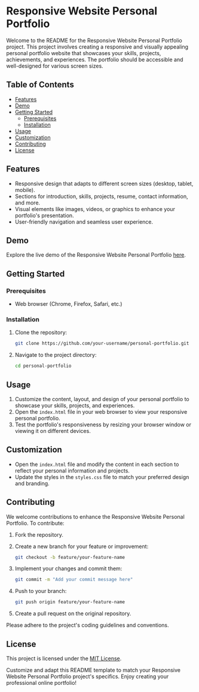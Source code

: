 # Responsive Website Personal Portfolio

Welcome to the README for the Responsive Website Personal Portfolio project. This project involves creating a responsive and visually appealing personal portfolio website that showcases your skills, projects, achievements, and experiences. The portfolio should be accessible and well-designed for various screen sizes.

## Table of Contents

- [Features](#features)
- [Demo](#demo)
- [Getting Started](#getting-started)
  - [Prerequisites](#prerequisites)
  - [Installation](#installation)
- [Usage](#usage)
- [Customization](#customization)
- [Contributing](#contributing)
- [License](#license)

## Features

- Responsive design that adapts to different screen sizes (desktop, tablet, mobile).
- Sections for introduction, skills, projects, resume, contact information, and more.
- Visual elements like images, videos, or graphics to enhance your portfolio's presentation.
- User-friendly navigation and seamless user experience.

## Demo

Explore the live demo of the Responsive Website Personal Portfolio [here](http://127.0.0.1:5500/index.html).

## Getting Started

### Prerequisites

- Web browser (Chrome, Firefox, Safari, etc.)

### Installation

1. Clone the repository:

   ```bash
   git clone https://github.com/your-username/personal-portfolio.git
   ```

2. Navigate to the project directory:

   ```bash
   cd personal-portfolio
   ```

## Usage

1. Customize the content, layout, and design of your personal portfolio to showcase your skills, projects, and experiences.
2. Open the `index.html` file in your web browser to view your responsive personal portfolio.
3. Test the portfolio's responsiveness by resizing your browser window or viewing it on different devices.

## Customization

- Open the `index.html` file and modify the content in each section to reflect your personal information and projects.
- Update the styles in the `styles.css` file to match your preferred design and branding.

## Contributing

We welcome contributions to enhance the Responsive Website Personal Portfolio. To contribute:

1. Fork the repository.
2. Create a new branch for your feature or improvement:

   ```bash
   git checkout -b feature/your-feature-name
   ```

3. Implement your changes and commit them:

   ```bash
   git commit -m "Add your commit message here"
   ```

4. Push to your branch:

   ```bash
   git push origin feature/your-feature-name
   ```

5. Create a pull request on the original repository.

Please adhere to the project's coding guidelines and conventions.

## License

This project is licensed under the [MIT License](LICENSE).

Customize and adapt this README template to match your Responsive Website Personal Portfolio project's specifics. Enjoy creating your professional online portfolio!
